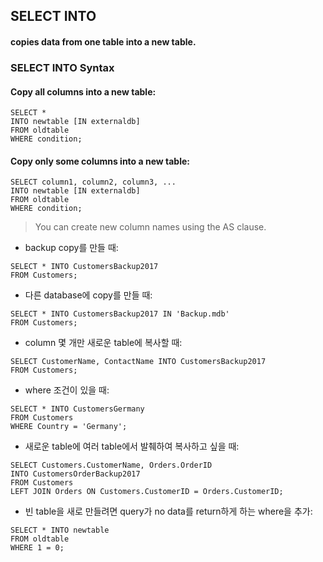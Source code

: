 ## SELECT INTO

#### copies data from one table into a new table.

### SELECT INTO Syntax

#### Copy all columns into a new table:

```
SELECT *
INTO newtable [IN externaldb]
FROM oldtable
WHERE condition;
```


#### Copy only some columns into a new table:

```
SELECT column1, column2, column3, ...
INTO newtable [IN externaldb]
FROM oldtable
WHERE condition;
```


> You can create new column names using the AS clause.


- backup copy를 만들 때:

```
SELECT * INTO CustomersBackup2017
FROM Customers;
```


- 다른 database에 copy를 만들 때:

```
SELECT * INTO CustomersBackup2017 IN 'Backup.mdb'
FROM Customers;
```



- column 몇 개만 새로운 table에 복사할 때:

```
SELECT CustomerName, ContactName INTO CustomersBackup2017
FROM Customers;
```


- where 조건이 있을 때:

```
SELECT * INTO CustomersGermany
FROM Customers
WHERE Country = 'Germany';
```


- 새로운 table에 여러 table에서 발췌하여 복사하고 싶을 때:

```
SELECT Customers.CustomerName, Orders.OrderID
INTO CustomersOrderBackup2017
FROM Customers
LEFT JOIN Orders ON Customers.CustomerID = Orders.CustomerID;
```



- 빈 table을 새로 만들려면 query가 no data를 return하게 하는 where을 추가:

```
SELECT * INTO newtable
FROM oldtable
WHERE 1 = 0;
```